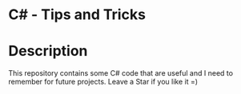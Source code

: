 # C# - Tips and Tricks

# Description

This repository contains some C# code that are useful and I need to remember for future projects. Leave a Star if you like it =)
